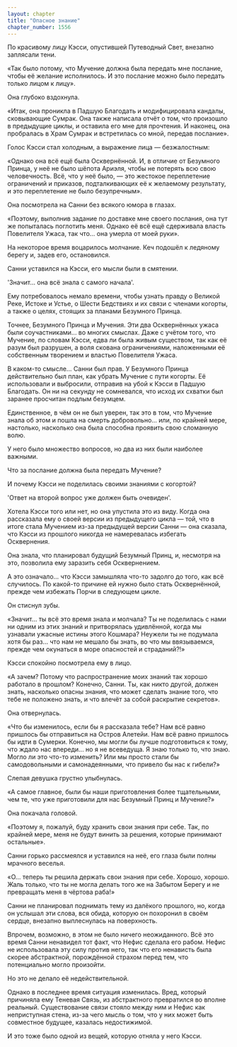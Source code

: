 ```yaml
---
layout: chapter
title: "Опасное знание"
chapter_number: 1556
---
```




По красивому лицу Кэсси, опустившей Путеводный Свет, внезапно заплясали тени.

«Так было потому, что Мучение должна была передать мне послание, чтобы её желание исполнилось. И это послание можно было передать только лицом к лицу».

Она глубоко вздохнула.

«Итак, она проникла в Падшую Благодать и модифицировала кандалы, сковывающие Сумрак. Она также написала отчёт о том, что произошло в предыдущие циклы, и оставила его мне для прочтения. И наконец, она пробралась в Храм Сумрак и встретилась со мной, передав послание».

Голос Кэсси стал холодным, а выражение лица — безжалостным:

«Однако она всё ещё была Осквернённой. И, в отличие от Безумного Принца, у неё не было шёпота Ариэля, чтобы не потерять всю свою человечность. Всё, что у неё было, — это жестокое переплетение ограничений и приказов, подталкивающих её к желаемому результату, и это переплетение не было безупречным».

Она посмотрела на Санни без всякого юмора в глазах.

«Поэтому, выполнив задание по доставке мне своего послания, она тут же попыталась поглотить меня. Однако её всё ещё сдерживала власть Повелителя Ужаса, так что... она умерла от моей руки».

На некоторое время воцарилось молчание. Кеч подошёл к ледяному берегу и, задев его, остановился.

Санни уставился на Кэсси, его мысли были в смятении.

'Значит... она всё знала с самого начала'.

Ему потребовалось немало времени, чтобы узнать правду о Великой Реке, Истоке и Устье, о Шести Бедствиях и их связи с членами когорты, а также о целях, стоящих за планами Безумного Принца.

Точнее, Безумного Принца и Мучения. Эти два Осквернённых ужаса были соучастниками... во многих смыслах. Даже с учётом того, что Мучение, по словам Кэсси, едва ли была живым существом, так как её разум был разрушен, а воля скована ограничениями, наложенными её собственным творением и властью Повелителя Ужаса.

В каком-то смысле... Санни был прав. У Безумного Принца действительно был план, как убрать Мучение с пути когорты. Её использовали и выбросили, отправив на убой к Кэсси в Падшую Благодать. Он ни на секунду не сомневался, что исход их схватки был заранее просчитан подлым безумцем.

Единственное, в чём он не был уверен, так это в том, что Мучение знала об этом и пошла на смерть добровольно... или, по крайней мере, настолько, насколько она была способна проявить свою сломанную волю.

У него было множество вопросов, но два из них были наиболее важными.

Что за послание должна была передать Мучение?

И почему Кэсси не поделилась своими знаниями с когортой?

'Ответ на второй вопрос уже должен быть очевиден'.

Хотела Кэсси того или нет, но она упустила это из виду. Когда она рассказала ему о своей версии из предыдущего цикла — той, что в итоге стала Мучением из-за предыдущей версии Санни — она сказала, что Кэсси из прошлого никогда не намеревалась избегать Осквернения.

Она знала, что планировал будущий Безумный Принц, и, несмотря на это, позволила ему заразить себя Осквернением.

А это означало... что Кэсси замышляла что-то задолго до того, как всё случилось. По какой-то причине ей нужно было стать Осквернённой, прежде чем избежать Порчи в следующем цикле.

Он стиснул зубы.

«Значит... ты всё это время знала и молчала? Ты не поделилась с нами ни одним из этих знаний и притворялась удивлённой, когда мы узнавали ужасные истины этого Кошмара? Неужели ты не подумала хотя бы раз... что нам не мешало бы знать, во что мы ввязываемся, прежде чем окунаться в море опасностей и страданий?!»

Кэсси спокойно посмотрела ему в лицо.

«А зачем? Потому что распространение моих знаний так хорошо работало в прошлом? Конечно, Санни. Ты, как никто другой, должен знать, насколько опасны знания, что может сделать знание того, что тебе не положено знать, и что влечёт за собой раскрытие секретов».

Она отвернулась.

«Что бы изменилось, если бы я рассказала тебе? Нам всё равно пришлось бы отправиться на Остров Алетейи. Нам всё равно пришлось бы идти в Сумерки. Конечно, мы могли бы лучше подготовиться к тому, что ждало нас впереди... но я не всеведуща. Я знаю только то, что знаю. Могло ли это что-то изменить? Или мы просто стали бы самодовольными и самонадеянными, что привело бы нас к гибели?»

Слепая девушка грустно улыбнулась.

«А самое главное, были бы наши приготовления более тщательными, чем те, что уже приготовили для нас Безумный Принц и Мучение?»

Она покачала головой.

«Поэтому я, пожалуй, буду хранить свои знания при себе. Так, по крайней мере, меня не будут винить за решения, которые принимают остальные».

Санни горько рассмеялся и уставился на неё, его глаза были полны мрачного веселья.

«О... теперь ты решила держать свои знания при себе. Хорошо, хорошо. Жаль только, что ты не могла делать того же на Забытом Берегу и не превращать меня в чёртова раба!»

Санни не планировал поднимать тему из далёкого прошлого, но, когда он услышал эти слова, вся обида, которую он похоронил в своём сердце, внезапно выплеснулась на поверхность.

Впрочем, возможно, в этом не было ничего неожиданного. Всё это время Санни ненавидел тот факт, что Нефис сделала его рабом. Нефис не использовала эту силу против него, так что его ненависть была скорее абстрактной, порождённой страхом перед тем, что потенциально могло произойти.

Но это не делало её недействительной.

Однако в последнее время ситуация изменилась. Вред, который причиняла ему Теневая Связь, из абстрактного превратился во вполне реальный. Существование связи стояло между ним и Нефис как неприступная стена, из-за чего мысль о том, что у них может быть совместное будущее, казалась недостижимой.

И это тоже было одной из вещей, которую отняла у него Кэсси.

